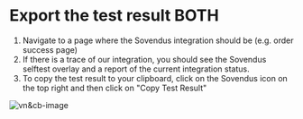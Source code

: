 # Export the test result BOTH

1. Navigate to a page where the Sovendus integration should be (e.g. order success page)
2. If there is a trace of our integration, you should see the Sovendus selftest overlay and a report of the current integration status.
3. To copy the test result to your clipboard, click on the Sovendus icon on the top right and then click on "Copy Test Result"

![vn&cb-image](https://raw.githubusercontent.com/Sovendus-GmbH/Sovendus-Integration-Selftester-Browser-Plugin/docs/main/docs/vn&cb.jpg)
